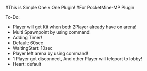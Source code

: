 #This is Simple One v One Plugin!
#For PocketMine-MP Plugin

To-Do:
- Player will get Kit when both 2Player already have on arena!
- Multi Spawnpoint by using command!
- Adding Timer!
 - Default: 60sec
 - WaitingStart: 10sec
- Player left arena by using command!
- 1 Player got disconnect, And other Player will teleport to lobby!
- Heart: default
